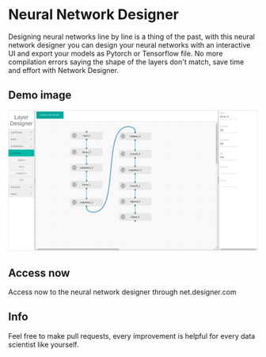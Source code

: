 # Neural Network Designer #

Designing neural networks line by line is a thing of the past, with this neural network designer
you can design your neural networks with an interactive UI and export your models as Pytorch
or Tensorflow file. No more compilation errors saying the shape of the layers don't match, save
time and effort with Network Designer.

## Demo image ##
![Alt text](images/demo.png?raw=true "App_demo")


## Access now ##
Access now to the neural network designer through net.designer.com 

## Info ##
Feel free to make pull requests, every improvement is helpful for every data scientist like yourself.
